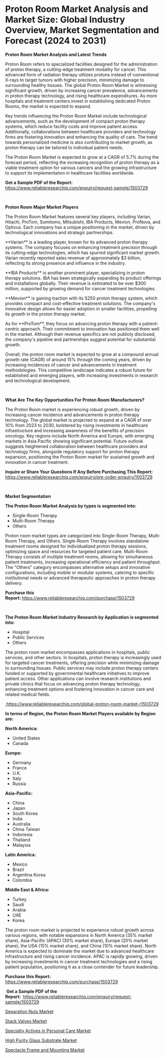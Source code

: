 <p><h1>Proton Room Market Analysis and Market Size: Global Industry Overview, Market Segmentation and Forecast (2024 to 2031)</h1></p><p><strong>Proton Room Market Analysis and Latest Trends</strong></p>
<p><p>Proton Room refers to specialized facilities designed for the administration of proton therapy, a cutting-edge treatment modality for cancer. This advanced form of radiation therapy utilizes protons instead of conventional X-rays to target tumors with higher precision, minimizing damage to surrounding healthy tissues. The global Proton Room Market is witnessing significant growth, driven by increasing cancer prevalence, advancements in proton therapy technology, and rising healthcare expenditures. As more hospitals and treatment centers invest in establishing dedicated Proton Rooms, the market is expected to expand.</p><p>Key trends influencing the Proton Room Market include technological advancements, such as the development of compact proton therapy systems, which reduce facility costs and improve patient access. Additionally, collaborations between healthcare providers and technology firms are fostering innovation and enhancing the quality of care. The trend towards personalized medicine is also contributing to market growth, as proton therapy can be tailored to individual patient needs.</p><p>The Proton Room Market is expected to grow at a CAGR of 5.7% during the forecast period, reflecting the increasing recognition of proton therapy as a viable treatment option for various cancers and the growing infrastructure to support its implementation in healthcare facilities worldwide.</p></p>
<p><strong>Get a Sample PDF of the Report:&nbsp;</strong> <a href="https://www.reliableresearchiq.com/enquiry/request-sample/1503729?utm_campaign=1132&utm_medium=2&utm_source=Github&utm_content=ia&utm_term=27092024&utm_id=proton-room">https://www.reliableresearchiq.com/enquiry/request-sample/1503729</a></p>
<p>&nbsp;</p>
<p><strong>Proton Room Major Market Players</strong></p>
<p><p>The Proton Room Market features several key players, including Varian, Hitachi, ProTom, Sumitomo, Mitsubishi, IBA Products, Mevion, ProNova, and Optivus. Each company has a unique positioning in the market, driven by technological innovations and strategic partnerships.</p><p>**Varian** is a leading player, known for its advanced proton therapy systems. The company focuses on enhancing treatment precision through its cutting-edge technologies, which has spurred significant market growth. Varian recently reported sales revenue of approximately $3 billion, reflecting its strong presence and influence in the industry.</p><p>**IBA Products** is another prominent player, specializing in proton therapy solutions. IBA has been strategically expanding its product offerings and installations globally. Their revenue is estimated to be over $300 million, supported by growing demand for cancer treatment technologies.</p><p>**Mevion** is gaining traction with its S250 proton therapy system, which provides compact and cost-effective treatment solutions. The company's innovative design allows for easier adoption in smaller facilities, propelling its growth in the proton therapy market.</p><p>As for **ProTom**, they focus on advancing proton therapy with a patient-centric approach. Their commitment to innovation has positioned them well in the market. Although their revenue specifics are not publicly disclosed, the company's pipeline and partnerships suggest potential for substantial growth.</p><p>Overall, the proton room market is expected to grow at a compound annual growth rate (CAGR) of around 15% through the coming years, driven by increasing incidences of cancer and advancements in treatment methodologies. This competitive landscape indicates a robust future for established and emerging players, with increasing investments in research and technological development.</p></p>
<p>&nbsp;</p>
<p><strong>What Are The Key Opportunities For Proton Room Manufacturers?</strong></p>
<p><p>The Proton Room market is experiencing robust growth, driven by increasing cancer incidence and advancements in proton therapy technology. The global market is projected to expand at a CAGR of over 10% from 2023 to 2030, bolstered by rising investments in healthcare infrastructure and increasing awareness of the benefits of precision oncology. Key regions include North America and Europe, with emerging markets in Asia Pacific showing significant potential. Future outlook suggests heightened collaboration between healthcare providers and technology firms, alongside regulatory support for proton therapy expansion, positioning the Proton Room market for sustained growth and innovation in cancer treatment.</p></p>
<p><strong>Inquire or Share Your Questions If Any Before Purchasing This Report:</strong> <a href="https://www.reliableresearchiq.com/enquiry/pre-order-enquiry/1503729?utm_campaign=1132&utm_medium=2&utm_source=Github&utm_content=ia&utm_term=27092024&utm_id=proton-room">https://www.reliableresearchiq.com/enquiry/pre-order-enquiry/1503729</a></p>
<p>&nbsp;</p>
<p><strong>Market Segmentation</strong></p>
<p><strong>The Proton Room Market Analysis by types is segmented into:</strong></p>
<p><ul><li>Single-Room Therapy</li><li>Multi-Room Therapy</li><li>Others</li></ul></p>
<p><p>Proton room market types are categorized into Single-Room Therapy, Multi-Room Therapy, and Others. Single-Room Therapy involves standalone treatment rooms designed for individualized proton therapy sessions, optimizing space and resources for targeted patient care. Multi-Room Therapy consists of multiple treatment rooms, allowing for simultaneous patient treatments, increasing operational efficiency and patient throughput. The "Others" category encompasses alternative setups and innovative configurations, including mobile or modular systems, catering to specific institutional needs or advanced therapeutic approaches in proton therapy delivery.</p></p>
<p><strong>Purchase this Report:&nbsp;</strong><a href="https://www.reliableresearchiq.com/purchase/1503729?utm_campaign=1132&utm_medium=2&utm_source=Github&utm_content=ia&utm_term=27092024&utm_id=proton-room">https://www.reliableresearchiq.com/purchase/1503729</a></p>
<p>&nbsp;</p>
<p><strong>The Proton Room Market Industry Research by Application is segmented into:</strong></p>
<p><ul><li>Hospital</li><li>Public Services</li><li>Others</li></ul></p>
<p><p>The proton room market encompasses applications in hospitals, public services, and other sectors. In hospitals, proton therapy is increasingly used for targeted cancer treatments, offering precision while minimizing damage to surrounding tissues. Public services may include proton therapy centers funded or supported by governmental healthcare initiatives to improve patient access. Other applications can involve research institutions and private clinics that focus on advancing proton therapy technology, enhancing treatment options and fostering innovation in cancer care and related medical fields.</p></p>
<p><a href="https://www.reliableresearchiq.com/global-proton-room-market-r1503729?utm_campaign=1132&utm_medium=2&utm_source=Github&utm_content=ia&utm_term=27092024&utm_id=proton-room">&nbsp;https://www.reliableresearchiq.com/global-proton-room-market-r1503729</a></p>
<p><strong>In terms of Region, the Proton Room Market Players available by Region are:</strong></p>
<p>
    <p> <strong> North America: </strong>
        <ul>
            <li>United States</li>
            <li>Canada</li>
        </ul>
        </p> 
    <p> <strong> Europe: </strong>
        <ul>
            <li>Germany</li>
            <li>France</li>
            <li>U.K.</li>
            <li>Italy</li>
            <li>Russia</li>
        </ul>
        </p> 
    <p> <strong> Asia-Pacific: </strong>
        <ul>
            <li>China</li>
            <li>Japan</li>
            <li>South Korea</li>
            <li>India</li>
            <li>Australia</li>
            <li>China Taiwan</li>
            <li>Indonesia</li>
            <li>Thailand</li>
            <li>Malaysia</li>
        </ul>
        </p> 
    <p> <strong> Latin America: </strong>
        <ul>
            <li>Mexico</li>
            <li>Brazil</li>
            <li>Argentina Korea</li>
            <li>Colombia</li>
        </ul>
        </p> 
    <p> <strong> Middle East & Africa: </strong>
        <ul>
            <li>Turkey</li>
            <li>Saudi</li>
            <li>Arabia</li>
            <li>UAE</li>
            <li>Korea</li>
        </ul>
    </p>
    </p>
<p><p>The proton room market is projected to experience robust growth across various regions, with notable expansions in North America (35% market share), Asia-Pacific (APAC) (30% market share), Europe (20% market share), the USA (15% market share), and China (10% market share). North America is expected to dominate the market due to advanced healthcare infrastructure and rising cancer incidence. APAC is rapidly growing, driven by increasing investments in cancer treatment technologies and a rising patient population, positioning it as a close contender for future leadership.</p></p>
<p><strong>Purchase this Report: </strong><a href="https://www.reliableresearchiq.com/purchase/1503729?utm_campaign=1132&utm_medium=2&utm_source=Github&utm_content=ia&utm_term=27092024&utm_id=proton-room">https://www.reliableresearchiq.com/purchase/1503729</a></p>
<p>&nbsp;<strong>Get a Sample PDF of the Report:&nbsp;&nbsp;</strong><a href="https://www.reliableresearchiq.com/enquiry/request-sample/1503729?utm_campaign=1132&utm_medium=2&utm_source=Github&utm_content=ia&utm_term=27092024&utm_id=proton-room">https://www.reliableresearchiq.com/enquiry/request-sample/1503729</a></p>
<p><strong></strong></p>
<p><p><a href="https://www.linkedin.com/pulse/global-separation-nuts-market-opportunities-forecast-period-20uie?trackingId=noIYVh9OT4qEGuob%2Bf%2BQZA%3D%3D&utm_campaign=1132&utm_medium=2&utm_source=Github&utm_content=ia&utm_term=27092024&utm_id=proton-room">Separation Nuts Market</a></p><p><a href="https://www.linkedin.com/pulse/strategic-insights-global-stack-valves-market-trends-2024--9jd0e?trackingId=W7Rk%2F0m6QiWkJsGrSv%2BvQA%3D%3D&utm_campaign=1132&utm_medium=2&utm_source=Github&utm_content=ia&utm_term=27092024&utm_id=proton-room">Stack Valves Market</a></p><p><a href="https://issuu.com/reportprime-2/docs/specialty-actives-in-personal-care-_310260e3fc7d74?utm_campaign=1132&utm_medium=2&utm_source=Github&utm_content=ia&utm_term=27092024&utm_id=proton-room">Specialty Actives in Personal Care Market</a></p><p><a href="https://github.com/miisleuze/Market-Research-Report-List-1/blob/main/high-purity-glass-substrate-market.md?utm_campaign=1132&utm_medium=2&utm_source=Github&utm_content=ia&utm_term=27092024&utm_id=proton-room">High Purity Glass Substrate Market</a></p><p><a href="https://issuu.com/reportprime-2/docs/spectacle-frame-and-mounting-market_a29655c149ab37?utm_campaign=1132&utm_medium=2&utm_source=Github&utm_content=ia&utm_term=27092024&utm_id=proton-room">Spectacle Frame and Mounting Market</a></p></p>